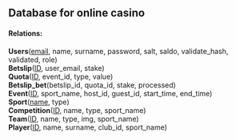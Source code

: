 ## Database for online casino

#### Relations:
**Users**(<ins>email</ins>, name, surname, password, salt, saldo, validate_hash, validated, role)<br/>
**Betslip**(<ins>ID</ins>, user_email, stake)<br/>
**Quota**(<ins>ID</ins>, event_id, type, value)<br/>
**Betslip_bet**(betslip_id, quota_id, stake, processed)<br/>
**Event**(<ins>ID</ins>, sport_name, host_id, guest_id, start_time, end_time)<br/>
**Sport**(<ins>name</ins>, type)<br/>
**Competition**(<ins>ID</ins>, name, type, sport_name)<br/>
**Team**(<ins>ID</ins>, name, type, img, sport_name)<br/>
**Player**(<ins>ID</ins>, name, surname, club_id, sport_name)<br/>
